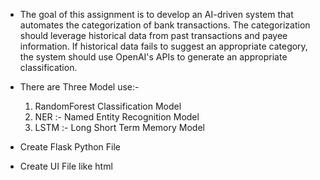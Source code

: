 * The goal of this assignment is to develop an AI-driven system that automates the 
categorization of bank transactions. The categorization should leverage historical data from past 
transactions and payee information. If historical data fails to suggest an appropriate category, 
the system should use OpenAI's APIs to generate an appropriate classification.

* There are Three Model use:-
    1. RandomForest Classification Model
    2. NER :- Named Entity Recognition Model
    3. LSTM :- Long Short Term Memory Model
 
* Create Flask Python File
* Create UI File like html
